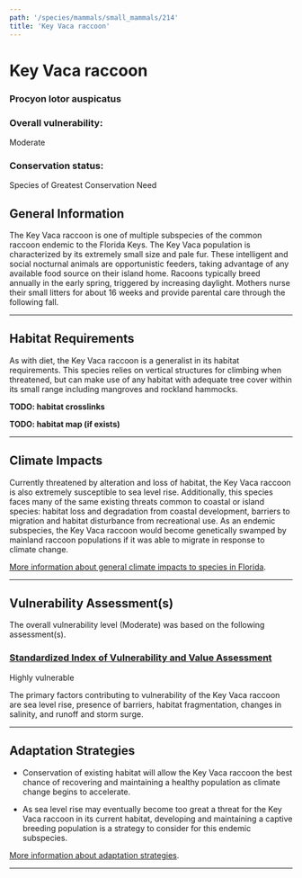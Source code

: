 ```yaml
---
path: '/species/mammals/small_mammals/214'
title: 'Key Vaca raccoon'
---
```


# Key Vaca raccoon

### Procyon lotor auspicatus

<div id="TopSection">



<div>

### Overall vulnerability:

<div class="vulnerability vulnerability-moderate">Moderate</div>

### Conservation status:

Species of Greatest Conservation Need

</div>
</div>

## General Information

The Key Vaca raccoon is one of multiple subspecies of the common raccoon endemic to the Florida Keys.  The Key Vaca population is characterized by its extremely small size and pale fur. These intelligent and social nocturnal animals are opportunistic feeders, taking advantage of any available food source on their island home.  Racoons typically breed annually in the early spring, triggered by increasing daylight.  Mothers nurse their small litters for about 16 weeks and provide parental care through the following fall.

<hr />

## Habitat Requirements



As with diet, the Key Vaca raccoon is a generalist in its habitat requirements.  This species relies on vertical structures for climbing when threatened, but can make use of any habitat with adequate tree cover within its small range including mangroves and rockland hammocks.

**TODO: habitat crosslinks**

**TODO: habitat map (if exists)**

<hr />

## Climate Impacts

Currently threatened by alteration and loss of habitat, the Key Vaca raccoon is also extremely susceptible to sea level rise.  Additionally, this species faces many of the same existing threats common to coastal or island species: habitat loss and degradation from coastal development, barriers to migration and habitat disturbance from recreational use.  As an endemic subspecies, the Key Vaca raccoon would become genetically swamped by mainland raccoon populations if it was able to migrate in response to climate change.

[More information about general climate impacts to species in Florida](/impacts/species).



<hr />

## Vulnerability Assessment(s)

The overall vulnerability level (Moderate) was based on the following assessment(s).
#### 
<div class="vulnerability-header">
<h3><a href="/impacts/vulnerability/sivva/species">Standardized Index of Vulnerability and Value Assessment</a></h3>
<div class="vulnerability vulnerability-high">Highly vulnerable</div>
</div> 

The primary factors contributing to vulnerability of the Key Vaca raccoon are sea level rise,  presence of barriers, habitat fragmentation, changes in salinity, and runoff and storm surge.


<hr />

## Adaptation Strategies

- Conservation of existing habitat will allow the Key Vaca raccoon the best chance of recovering and maintaining a healthy population as climate change begins to accelerate.

- As sea level rise may eventually become too great a threat for the Key Vaca raccoon in its current habitat, developing and maintaining a captive breeding population is a strategy to consider for this endemic subspecies.

[More information about adaptation strategies](/strategies).

<hr />
